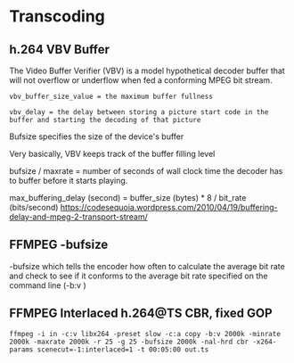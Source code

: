 # Transcoding

## h.264 VBV Buffer
The Video Buffer Verifier (VBV) is a model hypothetical decoder buffer that will not overflow or underflow when fed a conforming MPEG bit stream.

```vbv_buffer_size_value = the maximum buffer fullness```

```vbv_delay = the delay between storing a picture start code in the buffer and starting the decoding of that picture```

Bufsize specifies the size of the device's buffer

Very basically, VBV keeps track of the buffer filling level

bufsize / maxrate = number of seconds of wall clock time the decoder has to buffer before it starts playing.

max_buffering_delay (second) = buffer_size (bytes) * 8 / bit_rate (bits/second)
https://codesequoia.wordpress.com/2010/04/19/buffering-delay-and-mpeg-2-transport-stream/

## FFMPEG -bufsize
-bufsize which tells the encoder how often to calculate the average bit rate and check to see if it conforms to the average bit rate specified on the command line (-b:v )

## FFMPEG Interlaced h.264@TS CBR, fixed GOP

```ffmpeg -i in -c:v libx264 -preset slow -c:a copy -b:v 2000k -minrate 2000k -maxrate 2000k -r 25 -g 25 -bufsize 2000k -nal-hrd cbr -x264-params scenecut=-1:interlaced=1 -t 00:05:00 out.ts```